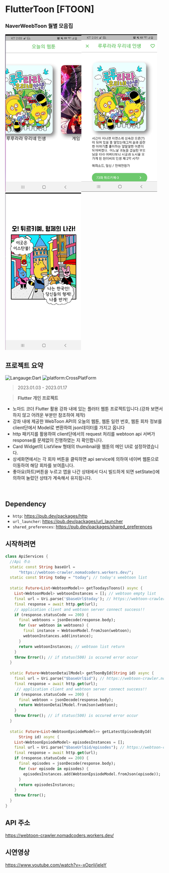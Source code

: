 # FlutterToon [FTOON]
### NaverWeebToon 월별 모음집
<img src='main.png' alt='mainScreen' height="500px"/><img src='detail.png' alt='DetailScreen' height="500px"/><img src='webtoon.png' alt='WebtoonPage' height="500px"/>



## 프로젝트 요약
![Langauge:Dart](https://img.shields.io/badge/Language-Flutter-blue) ![platform:CrossPlatForm](https://img.shields.io/badge/Platform-CrossPlatfrom-blue)
> 2023.01.03 - 2023.01.17   
 
> **Flutter 개인 프로젝트**
* 노마드 코더 Flutter 활용 강좌 내에 있는 플러터 웹툰 프로젝트입니다.(강좌 보면서 하지 않고 어려운 부분만 참조하여 제작)
* 강좌 내에 제공한 WebToon API의 오늘의 웹툰, 웹툰 일련 번호, 웹툰 회차 정보를 client단에서 Model로 변환하여 json데이터를 가지고 옵니다
* http 패키지를 활용하여 client단에서의 request 처리를 webtoon api 서버가 response를 문제없이 진행하였는 지 확인합니다.
* Card Widget의 ListView 형태의 thumbnail을 웹툰의 메인 UI로 설정하였습니다.
* 상세화면에서는 각 회차 버튼을 클릭하면 api service에 의하여 네이버 웹툰으로 이동하여 해당 회차를 보여줍니다.
* 좋아요(하트)버튼을 누르고 앱을 나간 상태에서 다시 빌드하게 되면 setState()에 의하여 눌렀던 상태가 계속해서 유지됩니다.
<br>

## Dependency
- `http`:  <a target="_blank" href="https://pub.dev/packages/http">https://pub.dev/packages/http</a>
- `url_launcher`:  <a target="_blank" href="https://pub.dev/packages/url_launcher">https://pub.dev/packages/url_launcher</a>
- `shared_preferences`:  <a target="_blank" href="https://pub.dev/packages/shared_preferences">https://pub.dev/packages/shared_preferences</a>


## 시작하려면
```dart
class ApiServices {
  //Api 주소
  static const String baseUrl =
      "https://webtoon-crawler.nomadcoders.workers.dev/";
  static const String today = "today"; // today's weebtoon list

  static Future<List<WebtoonModel>> getToodaysToons() async {
    List<WebtoonModel> webtoonInstances = []; // webtoon empty list
    final url = Uri.parse('$baseUrl$today'); // https://webtoon-crawler.nomadcoders.workers.dev/today/
    final response = await http.get(url);
    // application client and webtoon server connect success!!
    if (response.statusCode == 200) {
      final webtoons = jsonDecode(response.body);
      for (var webtoon in webtoons) {
        final instance = WebtoonModel.fromJson(webtoon);
        webtoonInstances.add(instance);
      }
      return webtoonInstances; // webtoon list return
    }
    throw Error(); // if status(500) is occured error occur
  }

  static Future<WebtoonDetailModel> getToonById(String id) async {
    final url = Uri.parse("$baseUrl$id"); // https://webtoon-crawler.nomadcoders.workers.dev/id/
    final response = await http.get(url);
     // application client and webtoon server connect success!!
    if (response.statusCode == 200) {
      final webtoon = jsonDecode(response.body);
      return WebtoonDetailModel.fromJson(webtoon);
    }
    throw Error(); // if status(500) is occured error occur
  }

  static Future<List<WebtoonEpsiodeModel>> getLatestEpisodesById(
      String id) async {
    List<WebtoonEpsiodeModel> episodesInstances = [];
    final url = Uri.parse("$baseUrl$id/episodes"); // https://webtoon-crawler.nomadcoders.workers.dev/id/episodes
    final response = await http.get(url);
    if (response.statusCode == 200) {
      final episodes = jsonDecode(response.body);
      for (var episode in episodes) {
        episodesInstances.add(WebtoonEpsiodeModel.fromJson(episode));
      }
      return episodesInstances;
    }
    throw Error();
  }
}
```
## API 주소
https://webtoon-crawler.nomadcoders.workers.dev/

## 시연영상
https://www.youtube.com/watch?v=-xOpnVjeleY
